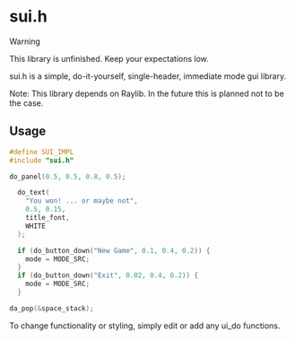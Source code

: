 # sui.h
> [!WARNING]
> This library is unfinished. Keep your expectations low.

sui.h is a simple, do-it-yourself, single-header, immediate mode gui library.

Note: This library depends on Raylib. In the future this is planned not to be the case.

## Usage
```c
#define SUI_IMPL
#include "sui.h"
```

```c
do_panel(0.5, 0.5, 0.8, 0.5);

  do_text(
    "You won! ... or maybe not",
    0.5, 0.15,
    title_font,
    WHITE
  );

  if (do_button_down("New Game", 0.1, 0.4, 0.2)) {
    mode = MODE_SRC;
  }
  if (do_button_down("Exit", 0.02, 0.4, 0.2)) {
    mode = MODE_SRC;
  }

da_pop(&space_stack);
```

To change functionality or styling, simply edit or add any ui_do functions.
